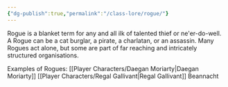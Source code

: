 ```yaml
---
{"dg-publish":true,"permalink":"/class-lore/rogue/"}
---
```


Rogue is a blanket term for any and all ilk of talented thief or ne'er-do-well. A Rogue can be a cat burglar, a pirate, a charlatan, or an assassin. Many Rogues act alone, but some are part of far reaching and intricately structured organisations.

Examples of Rogues:
[[Player Characters/Daegan Moriarty\|Daegan Moriarty]]
[[Player Characters/Regal Gallivant\|Regal Gallivant]]
Beannacht

